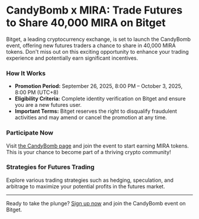 # CandyBomb x MIRA: Trade Futures to Share 40,000 MIRA on Bitget

Bitget, a leading cryptocurrency exchange, is set to launch the CandyBomb event, offering new futures traders a chance to share in 40,000 MIRA tokens. Don't miss out on this exciting opportunity to enhance your trading experience and potentially earn significant incentives.

### How It Works
- **Promotion Period:** September 26, 2025, 8:00 PM – October 3, 2025, 8:00 PM (UTC+8)
- **Eligibility Criteria:** Complete identity verification on Bitget and ensure you are a new futures user.
- **Important Terms:** Bitget reserves the right to disqualify fraudulent activities and may amend or cancel the promotion at any time.

### Participate Now
Visit [the CandyBomb page](https://www.bitget.com/events/candy-bomb) and join the event to start earning MIRA tokens. This is your chance to become part of a thriving crypto community!

### Strategies for Futures Trading
Explore various trading strategies such as hedging, speculation, and arbitrage to maximize your potential profits in the futures market.

---

Ready to take the plunge? [Sign up now](https://www.bitget.com/events/candy-bomb) and join the CandyBomb event on Bitget.